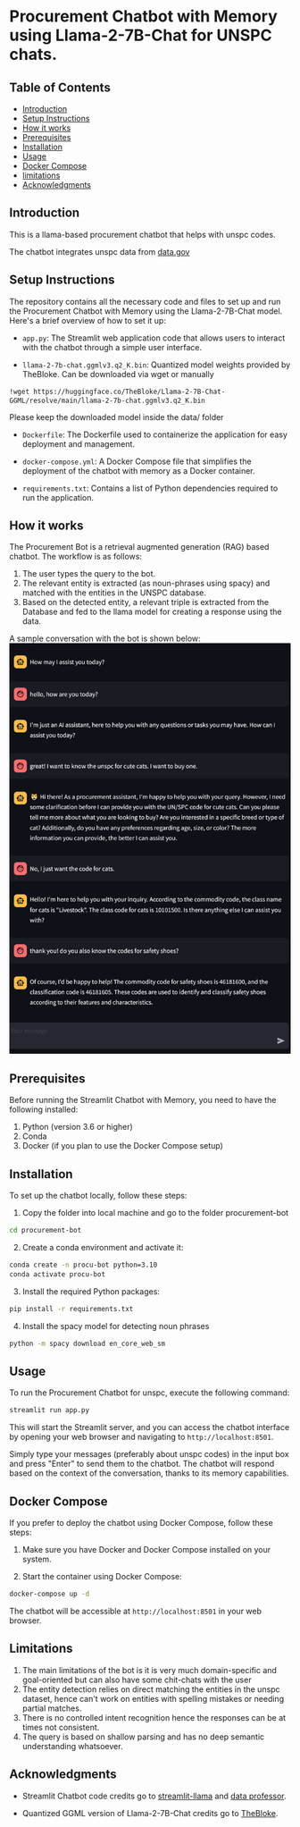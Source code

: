 # Procurement Chatbot with Memory using Llama-2-7B-Chat for UNSPC chats.
 


## Table of Contents

- [Introduction](#introduction)
- [Setup Instructions](#setup-instructions)
- [How it works](#how-it-works)
- [Prerequisites](#prerequisites)
- [Installation](#installation)
- [Usage](#usage)
- [Docker Compose](#docker-compose)
- [limitations](#limitations)
- [Acknowledgments](#acknowledgments)

## Introduction

This is a llama-based procurement chatbot that helps with unspc codes. 

The chatbot integrates unspc data from [data.gov](https://catalog.data.gov/dataset/unspsc-codes-93778)

## Setup Instructions

The repository contains all the necessary code and files to set up and run the Procurement Chatbot with Memory using the Llama-2-7B-Chat model. Here's a brief overview of  how to set it up:

- `app.py`: The Streamlit web application code that allows users to interact with the chatbot through a simple user interface.

- `llama-2-7b-chat.ggmlv3.q2_K.bin`:  Quantized model weights provided by TheBloke.  Can be downloaded via wget or manually  

```
!wget https://huggingface.co/TheBloke/Llama-2-7B-Chat-GGML/resolve/main/llama-2-7b-chat.ggmlv3.q2_K.bin
```

Please keep the downloaded model inside the data/ folder

- `Dockerfile`: The Dockerfile used to containerize the application for easy deployment and management.

- `docker-compose.yml`: A Docker Compose file that simplifies the deployment of the chatbot with memory as a Docker container.

- `requirements.txt`: Contains a list of Python dependencies required to run the application.

## How it works

The Procurement Bot is a retrieval augmented generation (RAG) based chatbot. The workflow is as follows:

1. The user types the query to the bot.
2. The relevant entity is extracted (as noun-phrases using spacy) and matched with the entities in the UNSPC database.
3. Based on the detected entity, a relevant triple is extracted from the Database and fed to the llama model for creating a response using the data.

A sample conversation with the bot is shown below:
![](data/procu-bot.PNG)
## Prerequisites

Before running the Streamlit Chatbot with Memory, you need to have the following installed:

1. Python (version 3.6 or higher)
2. Conda
3. Docker (if you plan to use the Docker Compose setup)

## Installation

To set up the chatbot locally, follow these steps:

1. Copy the folder into local machine and go to the folder procurement-bot

```bash
cd procurement-bot
```

2. Create a conda environment and activate it:

```bash
conda create -n procu-bot python=3.10
conda activate procu-bot
```

3. Install the required Python packages:

```bash
pip install -r requirements.txt
```
4. Install the spacy model for detecting noun phrases

```bash
python -m spacy download en_core_web_sm
```
## Usage

To run the Procurement Chatbot for unspc, execute the following command:

```bash
streamlit run app.py
```

This will start the Streamlit server, and you can access the chatbot interface by opening your web browser and navigating to `http://localhost:8501`.

Simply type your messages (preferably about unspc codes) in the input box and press "Enter" to send them to the chatbot. The chatbot will respond based on the context of the conversation, thanks to its memory capabilities.

## Docker Compose

If you prefer to deploy the chatbot using Docker Compose, follow these steps:

1. Make sure you have Docker and Docker Compose installed on your system.

2. Start the container using Docker Compose:

```bash
docker-compose up -d
```

The chatbot will be accessible at `http://localhost:8501` in your web browser.

## Limitations

1. The main limitations of the bot is it is very much domain-specific and goal-oriented but can also have some chit-chats with the user
2. The entity detection relies on direct matching the entities in the unspc dataset, hence can't work on entities with spelling mistakes or needing partial matches.
3. There is no controlled intent recognition hence the responses can be at times not consistent.
4. The query is based on shallow parsing and has no deep semantic understanding whatsoever.


## Acknowledgments

- Streamlit Chatbot code credits go to [streamlit-llama](https://github.com/talhaanwarch/streamlit-llama/tree/main) and [data professor](https://github.com/dataprofessor/streamlit_chatbot).

- Quantized GGML version of Llama-2-7B-Chat credits go to [TheBloke](https://huggingface.co/TheBloke/Llama-2-7B-Chat-GGML).
